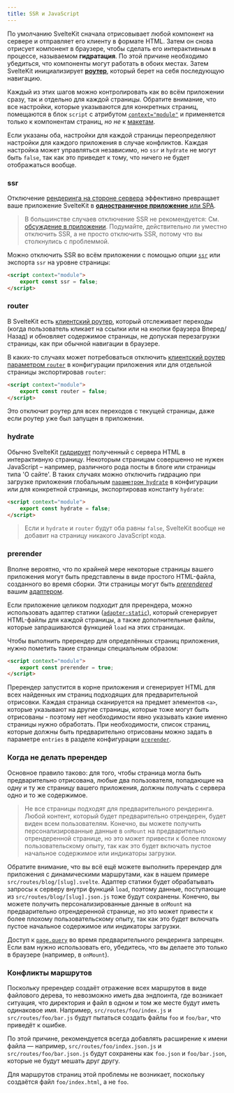 ```yaml
---
title: SSR и JavaScript
---
```


По умолчанию SvelteKit сначала отрисовывает любой компонент на сервере и отправляет его клиенту в формате HTML. Затем он снова отрисует компонент в браузере, чтобы сделать его интерактивным в процессе, называемом **гидратация**. По этой причине необходимо убедиться, что компоненты могут работать в обоих местах. Затем SvelteKit инициализирует [**роутер**](#marshruty), который берет на себя последующую навигацию.

Каждый из этих шагов можно контролировать как во всём приложении сразу, так и отдельно для каждой страницы. Обратите внимание, что все настройки, которые указываются для конкретных страниц, помещаются в блок `script` с атрибутом [`context="module"`](https://ru.svelte.dev/docs#script_context_module) и применяется только к компонентам страниц, _но не_ к [макетам](#makety).

Если указаны оба, настройки для каждой страницы переопределяют настройки для каждого приложения в случае конфликтов. Каждая настройка может управляться независимо, но `ssr` и `hydrate` не могут быть `false`, так как это приведет к тому, что ничего не будет отображаться вообще.

### ssr

Отключение [рендеринга на стороне сервера](#prilozhenie-ssr) эффективно превращает ваше приложение SvelteKit в [**одностраничное приложение** или SPA](#prilozhenie-csr-and-spa).

> В большинстве случаев отключение SSR не рекомендуется:  См. [обсуждение в приложении](#prilozhenie-ssr). Подумайте, действительно ли уместно отключить SSR, а не просто отключить SSR, потому что вы столкнулись с проблеммой.

Можно отключить SSR во всём приложении с помощью опции [`ssr`](#konfiguracziya-ssr) или экспорта `ssr` на уровне страницы:

```html
<script context="module">
	export const ssr = false;
</script>
```

### router

В SvelteKit есть [клиентский роутер](#prilozhenie-routing), который отслеживает переходы (когда пользователь кликает на ссылки или на кнопки браузера Вперед/Назад) и обновляет содержимое страницы, не допуская перезагрузки страницы, как при обычной навигации в браузере.

В каких-то случаях может потребоваться отключить [клиентский роутер](#prilozhenie-routing) [параметром `router`](#konfiguracziya-router) в конфигурации приложения или для отдельной страницы экспортировав `router`:

```html
<script context="module">
	export const router = false;
</script>
```

Это отключит роутер для всех переходов с текущей страницы, даже если роутер уже был запущен в приложении.

### hydrate

Обычно SvelteKit [гидрирует](#prilozhenie-hydration) полученный с сервера HTML в интерактивную страницу. Некоторым страницам совершенно не нужен JavaScript – например, различного рода посты в блоге или страницы типа 'О сайте'. В таких случаях можно отключить гидрацию при загрузке приложения глобальным [`параметром hydrate`](#konfiguracziya-hydrate) в конфигурации или для конкретной страницы, экспортировав константу `hydrate`:

```html
<script context="module">
	export const hydrate = false;
</script>
```

> Если и `hydrate` и `router` будут оба равны `false`, SvelteKit вообще не добавит на страницу никакого JavaScript кода.

### prerender

Вполне вероятно, что по крайней мере некоторые страницы вашего приложения могут быть представлены в виде простого HTML-файла, созданного во время сборки. Эти страницы могут быть [_prerendered_](#prilozhenie-prerendering) вашим [адаптером](#adaptery).

Если приложение целиком подходит для пререндера, можно использовать адаптер статики ([`adapter-static`](https://github.com/sveltejs/kit/tree/master/packages/adapter-static)), который сгенерирует HTML-файлы для каждой страницы, а также дополнительные файлы, которые запрашиваются функцией `load` на этих страницах.

Чтобы выполнить пререндер для определённых страниц приложения, нужно пометить такие страницы специальным образом:

```html
<script context="module">
	export const prerender = true;
</script>
```

Пререндер запустится в корне приложения и сгенерирует HTML для всех найденных им страниц подходящих для предварительной отрисовки. Каждая страница сканируется на предмет элементов `<a>`, которые указывают на другие страницы, которые тоже могут быть отрисованы - поэтому нет необходимости явно указывать какие именно страницы нужно обработать. При необходимости, список страниц, которые должны быть предварительно отрисованы можно задать в параметре `entries` в разделе конфигурации [`prerender`](#konfiguracziya-prerender).

### Когда не делать пререндер

Основное правило таково: для того, чтобы страница могла быть предварительно отрисована, любые два пользователя, попадающие на одну и ту же страницу вашего приложения, должны получать с сервера одно и то же содержимое.

> Не все страницы подходят для предварительного рендеринга. Любой контент, который будет предварительно отрендерен, будет виден всем пользователям. Конечно, вы можете получить персонализированные данные в `onMount` на предварительно отрендеренной странице, но это может привести к более плохому пользовательскому опыту, так как это будет включать пустое начальное содержимое или индикаторы загрузки.

Обратите внимание, что вы всё ещё можете выполнить пререндер для приложения с динамическими маршрутами, как в нашем примере `src/routes/blog/[slug].svelte`. Адаптер статики будет обрабатывать запросы к серверу внутри функций `load`, поэтому данные, поступающие из `src/routes/blog/[slug].json.js` тоже будут сохранены. Конечно, вы можете получить персонализированные данные в `onMount` на предварительно отрендеренной странице, но это может привести к более плохому пользовательскому опыту, так как это будет включать пустое начальное содержимое или индикаторы загрузки.

Доступ к [`page.query`](#loading-input-page) во время предварительного рендеринга запрещен. Если вам нужно использовать его, убедитесь, что вы делаете это только в браузере (например, в `onMount`).

### Конфликты маршрутов

Поскольку пререндер создаёт отражение всех маршрутов в виде файлового дерева, то невозможно иметь два эндпоинта, где возникает ситуация, что директория и файл в одном и том же месте будут иметь одинаковое имя. Например, `src/routes/foo/index.js` и `src/routes/foo/bar.js` будут пытаться создать файлы `foo` и `foo/bar`, что приведёт к ошибке.

По этой причине, рекомендуется всегда добавлять расширение к имени файла — например, `src/routes/foo/index.json.js` и `src/routes/foo/bar.json.js` будут сохранены как `foo.json` и `foo/bar.json`, которые не будут мешать друг другу.

Для маршрутов страниц этой проблемы не возникает, поскольку создаётся файл `foo/index.html`, а не `foo`.